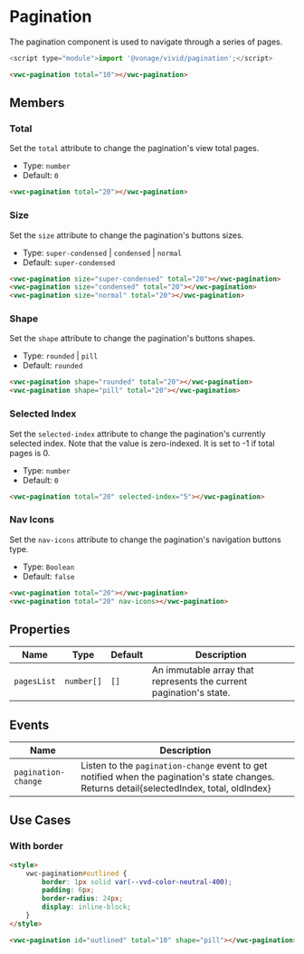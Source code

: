 # Pagination

The pagination component is used to navigate through a series of pages.

```js
<script type="module">import '@vonage/vivid/pagination';</script>
```

```html preview
<vwc-pagination total="10"></vwc-pagination>
```

## Members

### Total

Set the `total` attribute to change the pagination's view total pages.

- Type: `number`
- Default: `0`

```html preview
<vwc-pagination total="20"></vwc-pagination>
```

### Size

Set the `size` attribute to change the pagination's buttons sizes.

- Type: `super-condensed` | `condensed` | `normal`
- Default: `super-condensed`

```html preview blocks
<vwc-pagination size="super-condensed" total="20"></vwc-pagination>
<vwc-pagination size="condensed" total="20"></vwc-pagination>
<vwc-pagination size="normal" total="20"></vwc-pagination>
```

### Shape

Set the `shape` attribute to change the pagination's buttons shapes.

- Type: `rounded` | `pill`
- Default: `rounded`

```html preview blocks
<vwc-pagination shape="rounded" total="20"></vwc-pagination>
<vwc-pagination shape="pill" total="20"></vwc-pagination>
```

### Selected Index

Set the `selected-index` attribute to change the pagination's currently selected index. Note that the value is zero-indexed. It is set to -1 if total pages is 0.

- Type: `number`
- Default: `0`

```html preview
<vwc-pagination total="20" selected-index="5"></vwc-pagination>
```

### Nav Icons

Set the `nav-icons` attribute to change the pagination's navigation buttons type.

- Type: `Boolean`
- Default: `false`

```html preview blocks
<vwc-pagination total="20"></vwc-pagination>
<vwc-pagination total="20" nav-icons></vwc-pagination>
```

## Properties

<div class="table-wrapper">

| Name        | Type       | Default | Description                                                        |
| ----------- | ---------- | ------- | ------------------------------------------------------------------ |
| `pagesList` | `number[]` | `[]`    | An immutable array that represents the current pagination's state. |

</div>

## Events

<div class="table-wrapper">

| Name                | Description                                                                                                                                 |
| ------------------- | ------------------------------------------------------------------------------------------------------------------------------------------- |
| `pagination-change` | Listen to the `pagination-change` event to get notified when the pagination's state changes. Returns detail{selectedIndex, total, oldIndex} |

</div>

## Use Cases

### With border

```html preview
<style>
	vwc-pagination#outlined {
		border: 1px solid var(--vvd-color-neutral-400);
		padding: 6px;
		border-radius: 24px;
		display: inline-block;
	}
</style>

<vwc-pagination id="outlined" total="10" shape="pill"></vwc-pagination>
```
